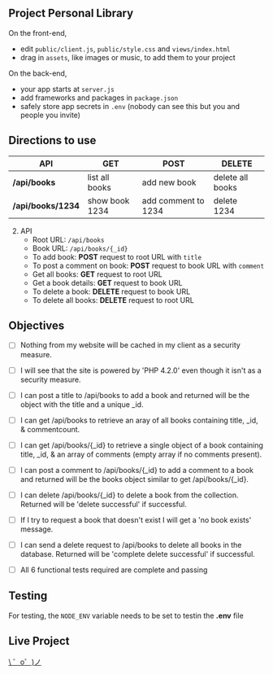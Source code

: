 Project Personal Library
------
On the front-end,
- edit `public/client.js`, `public/style.css` and `views/index.html`
- drag in `assets`, like images or music, to add them to your project

On the back-end,
- your app starts at `server.js`
- add frameworks and packages in `package.json`
- safely store app secrets in `.env` (nobody can see this but you and people you invite)


Directions to use
-------------------

**API** | **GET** | **POST** | **DELETE**
-------- | --------- | ---------- | --------
**/api/books** | list all books | add new book | delete all books
**/api/books/1234** | show book 1234| add comment to 1234 | delete 1234


2. API
    * Root URL: ```/api/books```
    * Book URL: ```/api/books/{_id}```
    * To add book: **POST** request to root URL with `title`
    * To post a comment on book: **POST** request to book URL with `comment`
    * Get all books: **GET** request to root URL
    * Get a book details: **GET** request to book URL
    * To delete a book: **DELETE** request to book URL
    * To delete all books: **DELETE** request to root URL



Objectives
-------------------
- [ ] Nothing from my website will be cached in my client as a security measure.
- [ ] I will see that the site is powered by 'PHP 4.2.0' even though it isn't as a security measure.
- [ ] I can post a title to /api/books to add a book and returned will be the object with the title and a unique _id.
- [ ] I can get /api/books to retrieve an aray of all books containing title, _id, & commentcount.
- [ ] I can get /api/books/{_id} to retrieve a single object of a book containing title, _id, & an array of comments (empty array if no comments present).
- [ ] I can post a comment to /api/books/{_id} to add a comment to a book and returned will be the books object similar to get /api/books/{_id}.
- [ ] I can delete /api/books/{_id} to delete a book from the collection. Returned will be 'delete successful' if successful.
- [ ] If I try to request a book that doesn't exist I will get a 'no book exists' message.
- [ ] I can send a delete request to /api/books to delete all books in the database. Returned will be 'complete delete successful' if successful.
- [ ] All 6 functional tests required are complete and passing


Testing
-------------------
For testing, the ```NODE_ENV``` variable needs to be set to testin the **.env** file


Live Project
-------------------
[\ ゜o゜)ノ](https://get-me-library.glitch.me)

